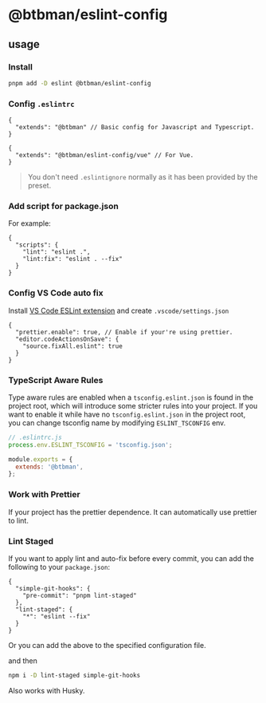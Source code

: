 # @btbman/eslint-config

## usage

### Install

```bash
pnpm add -D eslint @btbman/eslint-config
```

### Config `.eslintrc`

```jsonc
{
  "extends": "@btbman" // Basic config for Javascript and Typescript.
}
```

```jsonc
{
  "extends": "@btbman/eslint-config/vue" // For Vue.
}
```

> You don't need `.eslintignore` normally as it has been provided by the preset.

### Add script for package.json

For example:

```jsonc
{
  "scripts": {
    "lint": "eslint .",
    "lint:fix": "eslint . --fix"
  }
}
```

### Config VS Code auto fix

Install [VS Code ESLint extension](https://marketplace.visualstudio.com/items?itemName=dbaeumer.vscode-eslint) and create `.vscode/settings.json`

```jsonc
{
  "prettier.enable": true, // Enable if your're using prettier.
  "editor.codeActionsOnSave": {
    "source.fixAll.eslint": true
  }
}
```

### TypeScript Aware Rules

Type aware rules are enabled when a `tsconfig.eslint.json` is found in the project root, which will introduce some stricter rules into your project. If you want to enable it while have no `tsconfig.eslint.json` in the project root, you can change tsconfig name by modifying `ESLINT_TSCONFIG` env.

```js
// .eslintrc.js
process.env.ESLINT_TSCONFIG = 'tsconfig.json';

module.exports = {
  extends: '@btbman',
};
```

### Work with Prettier

If your project has the prettier dependence. It can automatically use prettier to lint.

### Lint Staged

If you want to apply lint and auto-fix before every commit, you can add the following to your `package.json`:

```jsonc
{
  "simple-git-hooks": {
    "pre-commit": "pnpm lint-staged"
  },
  "lint-staged": {
    "*": "eslint --fix"
  }
}
```

Or you can add the above to the specified configuration file.

and then

```bash
npm i -D lint-staged simple-git-hooks
```

Also works with Husky.
